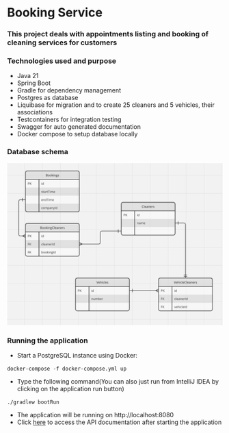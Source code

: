 # Booking Service

### This project deals with appointments listing and booking of cleaning services for customers

### Technologies used and purpose
* Java 21
* Spring Boot
* Gradle for dependency management
* Postgres as database
* Liquibase for migration and to create  25 cleaners and 5 vehicles, their associations
* Testcontainers for integration testing
* Swagger for auto generated documentation
* Docker compose to setup database locally

### Database schema
![DB Schema](erd.png)

### Running the application
* Start a PostgreSQL instance using Docker:
```
docker-compose -f docker-compose.yml up
```

* Type the following command(You can also just run from IntelliJ IDEA by clicking on the application run button)
```
./gradlew bootRun
```

* The application will be running on http://localhost:8080
* Click [here](http://localhost:8080/index.html)
  to access the API documentation after starting the application

